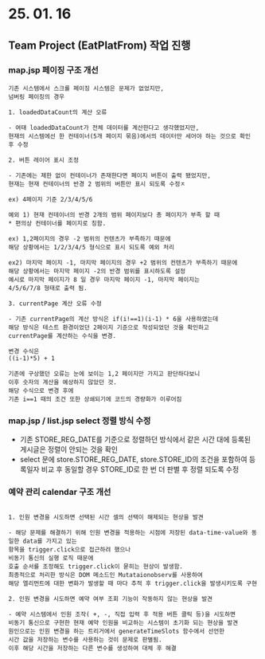 # 25. 01. 16

## Team Project (EatPlatFrom) 작업 진행

### map.jsp 페이징 구조 개선

```
기존 시스템에서 스크롤 페이징 시스템은 문제가 없었지만,
넘버링 페이징의 경우

1. loadedDataCount의 계산 오류

- 여태 loadedDataCount가 전체 데이터를 계산한다고 생각했었지만,
현재의 시스템에선 한 컨테이너(5개 페이지 묶음)에서의 데이터만 세어야 하는 것으로 확인 후 수정

2. 버튼 레이어 표시 조정

- 기존에는 제한 없이 컨테이너가 존재한다면 페이지 버튼이 출력 됐었지만,
현재는 현재 컨테이너의 반경 2 범위의 버튼만 표시 되도록 수정ㅈ

ex) 4페이지 기준 2/3/4/5/6

예외 1) 현재 컨테이너의 반경 2개의 범위 페이지보다 총 페이지가 부족 할 때
* 편의상 컨테이너를 페이지로 칭함.

ex) 1,2페이지의 경우 -2 범위의 컨텐츠가 부족하기 때문에 
해당 상황에서는 1/2/3/4/5 형식으로 표시 되도록 예외 처리

ex2) 마지막 페이지 -1, 마지막 페이지의 경우 +2 범위의 컨텐츠가 부족하기 때문에
해당 상황에서는 마지막 페이지 -2의 반경 범위를 표시하도록 설정
예시로 마지막 페이지가 8 일 경우 마지막 페이지 -1, 마지막 페이지는
4/5/6/7/8 형태로 출력 됨.

3. currentPage 계산 오류 수정

- 기존 currentPage의 계산 방식은 if(i!==1)(i-1) * 6을 사용하였는데
해당 방식은 테스트 환경이었던 2페이지 기준으로 작성되었던 것을 확인하고
currentPage를 계산하는 수식을 변경.

변경 수식은
((i-1)*5) + 1

기존에 구상했던 오류는 눈에 보이는 1,2 페이지만 가지고 판단하다보니
이후 숫자의 계산을 예상하지 않았던 것.
해당 수식으로 변경 후에
기존 i==1 때의 조건 또한 상쇄되기에 코드의 경량화가 이루어짐
```

### map.jsp / list.jsp select 정렬 방식 수정

* 기존 STORE_REG_DATE를 기준으로 정렬하던 방식에서 같은 시간 대에 등록된 게시글은 정렬이 안되는 것을 확인
* select 문에 store.STORE_REG_DATE, store.STORE_ID의 조건을 포함하여 등록일자 비교 후 동일할 경우 STORE_ID로 한 번 더 판별 후 정렬 되도록 수정

### 예약 관리 calendar 구조 개선

```

1. 인원 변경을 시도하면 선택된 시간 셀의 선택이 해제되는 현상을 발견

- 해당 문제를 해결하기 위해 인원 변경을 적용하는 시점에 저장된 data-time-value와 동일한 data를 가지고 있는 
항목을 trigger.click으로 접근하려 했으나
비동기 통신의 실행 로직 때문에
호출 순서를 조정해도 trigger.click이 묻히는 현상이 발생함.
최종적으로 처리한 방식은 DOM 메소드인 Mutataionobserv를 사용하여
해당 엘리먼트에 대한 변화가 발생할 때 마다 추적 후 trigger.click을 발생시키도록 구현

2. 인원 변경을 시도하면 예약 여부 조회 기능이 작동하지 않는 현상을 발견

- 예약 시스템에서 인원 조작( +, -, 직접 입력 후 적용 버튼 클릭 등)을 시도하면
비동기 통신으로 구현한 현재 예약 인원을 비교하는 시스템이 초기화 되는 현상을 발견
원인으로는 인원 변경을 하는 트리거에서 generateTimeSlots 함수에서 선언한
시간 값을 저장하는 변수를 사용하는 것이 문제로 판별됨.
이후 해당 시간을 저장하는 다른 변수를 생성하여 대체 후 해결
```